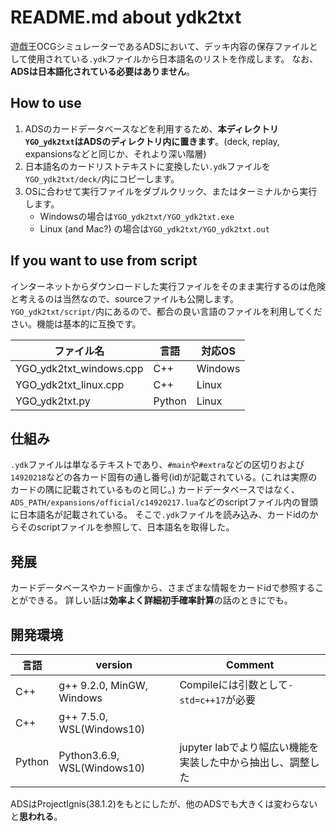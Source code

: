 # README.md about ydk2txt

遊戯王OCGシミュレーターであるADSにおいて、デッキ内容の保存ファイルとして使用されている`.ydk`ファイルから日本語名のリストを作成します。
なお、**ADSは日本語化されている必要はありません**。

## How to use

1. ADSのカードデータベースなどを利用するため、**本ディレクトリ`YGO_ydk2txt`はADSのディレクトリ内に置きます**。(deck, replay, expansionsなどと同じか、それより深い階層)
2. 日本語名のカードリストテキストに変換したい`.ydk`ファイルを`YGO_ydk2txt/deck/`内にコピーします。
3. OSに合わせて実行ファイルをダブルクリック、またはターミナルから実行します。
    - Windowsの場合は`YGO_ydk2txt/YGO_ydk2txt.exe`
    - Linux (and Mac?) の場合は`YGO_ydk2txt/YGO_ydk2txt.out`

## If you want to use from script

インターネットからダウンロードした実行ファイルをそのまま実行するのは危険と考えるのは当然なので、sourceファイルも公開します。
`YGO_ydk2txt/script/`内にあるので、都合の良い言語のファイルを利用してください。機能は基本的に互換です。

|ファイル名|言語|対応OS|
|-|-|-|
|YGO_ydk2txt_windows.cpp|C++|Windows|
|YGO_ydk2txt_linux.cpp|C++|Linux|
|YGO_ydk2txt.py|Python|Linux|

## 仕組み

`.ydk`ファイルは単なるテキストであり、`#main`や`#extra`などの区切りおよび`14920218`などの各カード固有の通し番号(id)が記載されている。(これは実際のカードの隅に記載されているものと同じ。)
カードデータベースではなく、`ADS_PATH/expansions/official/c14920217.lua`などのscriptファイル内の冒頭に日本語名が記載されている。
そこで`.ydk`ファイルを読み込み、カードidのからそのscriptファイルを参照して、日本語名を取得した。

## 発展

カードデータベースやカード画像から、さまざまな情報をカードidで参照することができる。
詳しい話は**効率よく詳細初手確率計算**の話のときにでも。

## 開発環境

|言語|version|Comment|
|-|-|-|
|C++|g++ 9.2.0, MinGW, Windows|Compileには引数として`-std=c++17`が必要|
|C++|g++ 7.5.0, WSL(Windows10)||
|Python|Python3.6.9, WSL(Windows10)| jupyter labでより幅広い機能を実装した中から抽出し、調整した|

ADSはProjectIgnis(38.1.2)をもとにしたが、他のADSでも大きくは変わらないと**思われる**。